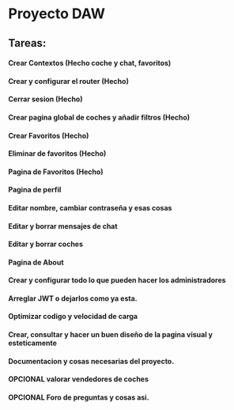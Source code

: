 # Proyecto DAW
## Tareas:

#### Crear Contextos (Hecho coche y chat, favoritos)
#### Crear y configurar el router (Hecho)
#### Cerrar sesion (Hecho)
#### Crear pagina global de coches y añadir filtros (Hecho)
#### Crear Favoritos (Hecho)
#### Eliminar de favoritos (Hecho)
#### Pagina de Favoritos (Hecho)
#### Pagina de perfil 
#### Editar nombre, cambiar contraseña y esas cosas 
#### Editar y borrar mensajes de chat
#### Editar y borrar coches
#### Pagina de About
#### Crear y configurar todo lo que pueden hacer los administradores
#### Arreglar JWT o dejarlos como ya esta.
#### Optimizar codigo y velocidad de carga
#### Crear, consultar y hacer un buen diseño de la pagina visual y esteticamente
#### Documentacion y cosas necesarias del proyecto.

#### OPCIONAL valorar vendedores de coches
#### OPCIONAL Foro de preguntas y cosas asi.